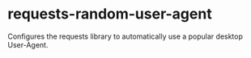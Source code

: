 # requests-random-user-agent

Configures the requests library to automatically use a popular desktop User-Agent.
